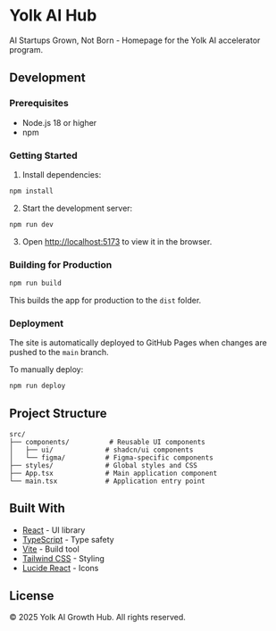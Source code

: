 # Yolk AI Hub

AI Startups Grown, Not Born - Homepage for the Yolk AI accelerator program.

## Development

### Prerequisites
- Node.js 18 or higher
- npm

### Getting Started

1. Install dependencies:
```bash
npm install
```

2. Start the development server:
```bash
npm run dev
```

3. Open [http://localhost:5173](http://localhost:5173) to view it in the browser.

### Building for Production

```bash
npm run build
```

This builds the app for production to the `dist` folder.

### Deployment

The site is automatically deployed to GitHub Pages when changes are pushed to the `main` branch.

To manually deploy:
```bash
npm run deploy
```

## Project Structure

```
src/
├── components/          # Reusable UI components
│   ├── ui/             # shadcn/ui components
│   └── figma/          # Figma-specific components
├── styles/             # Global styles and CSS
├── App.tsx             # Main application component
└── main.tsx            # Application entry point
```

## Built With

- [React](https://reactjs.org/) - UI library
- [TypeScript](https://www.typescriptlang.org/) - Type safety
- [Vite](https://vitejs.dev/) - Build tool
- [Tailwind CSS](https://tailwindcss.com/) - Styling
- [Lucide React](https://lucide.dev/) - Icons

## License

© 2025 Yolk AI Growth Hub. All rights reserved. 